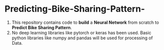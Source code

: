 # Predicting-Bike-Sharing-Pattern-

1. This repository contains code to **build** a **Neural Network** from scratch to **Predict Bike Sharing Pattern**.
2. No deep learning libraries like pytorch or keras has been used. Basic python libraries like numpy and pandas will be used for processing of Data.
